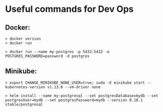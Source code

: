 
# Useful commands for Dev Ops

## Docker:

	> docker version
	> docker run

	> docker run --name my-postgres -p 5432:5432 -e POSTGRES_PASSWORD=password -d postgres

## Minikube:
	
	> export CHANGE_MINIKUBE_NONE_USER=true; sudo -E minikube start --kubernetes-version v1.13.0 --vm-driver none

	> helm install --name my-postgresql --set postgresDatabase=mydb --set postgresUser=mydb --set postgresPassword=mydb --version 0.18.1 stable/postgresql